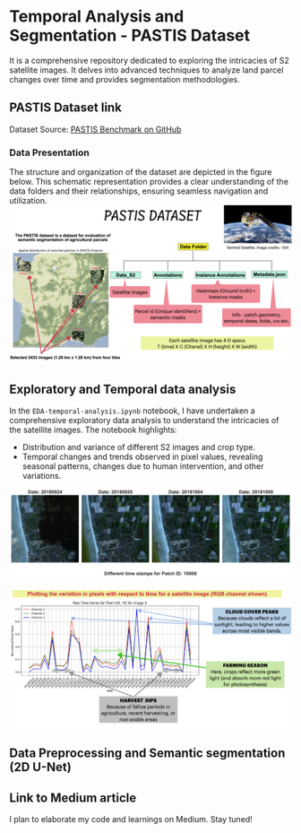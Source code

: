 # Temporal Analysis and Segmentation - PASTIS Dataset
It is a comprehensive repository dedicated to exploring the intricacies of S2 satellite images. It delves into advanced techniques to analyze land parcel changes over time and provides segmentation methodologies. 

## PASTIS Dataset link

Dataset Source: [PASTIS Benchmark on GitHub](https://github.com/VSainteuf/pastis-benchmark/tree/main)

### Data Presentation
The structure and organization of the dataset are depicted in the figure below. This schematic representation provides a clear understanding of the data folders and their relationships, ensuring seamless navigation and utilization.
 ![Data Structure](Figs/Dataset_structure.001.jpeg)

 ## Exploratory and Temporal data analysis

In the `EDA-temporal-analysis.ipynb` notebook, I have undertaken a comprehensive exploratory data analysis to understand the intricacies of the satellite images. The notebook highlights:

- Distribution and variance of different S2 images and crop type.
- Temporal changes and trends observed in pixel values, revealing seasonal patterns, changes due to human intervention, and other variations.

 ![Satellite image for different temporal slices](Figs/timeevol_10008.png)

 ![Analysis of time variation of pixels](Figs/temp_analysis.001.jpeg)

## Data Preprocessing and Semantic segmentation (2D U-Net)

## Link to Medium article
I plan to elaborate my code and learnings on Medium. Stay tuned!
